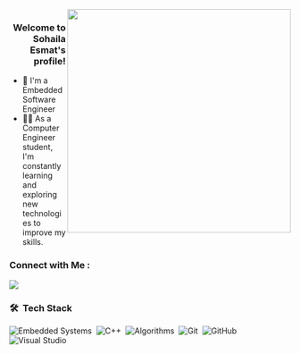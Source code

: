 <img data-ut="lightbox-image" src="https://mir-s3-cdn-cf.behance.net/project_modules/max_3840/d67eab190112837.65b622cadcbe3.png" srcset="https://mir-s3-cdn-cf.behance.net/project_modules/disp/d67eab190112837.65b622cadcbe3.png 600w,https://mir-s3-cdn-cf.behance.net/project_modules/fs/d67eab190112837.65b622cadcbe3.png 1920w,https://mir-s3-cdn-cf.behance.net/project_modules/max_1200/d67eab190112837.65b622cadcbe3.png 1200w,https://mir-s3-cdn-cf.behance.net/project_modules/1400/d67eab190112837.65b622cadcbe3.png 1400w,https://mir-s3-cdn-cf.behance.net/project_modules/1400_opt_1/d67eab190112837.65b622cadcbe3.png 1400w,https://mir-s3-cdn-cf.behance.net/project_modules/max_3840/d67eab190112837.65b622cadcbe3.png 2083w," img width="400" align="right">
<h3 align="right">
Welcome to Sohaila Esmat's profile!
</h3>


- 🏢 I'm a Embedded Software Engineer
- 👨‍💻 As a Computer Engineer student, I'm constantly learning and exploring new technologies to improve my skills.


### Connect with Me :

<a href="https://www.linkedin.com/in/sohailaesmat/" target="_blank"><img src="https://img.shields.io/badge/-Linkedin-0077B5?style=for-the-badge&logo=Linkedin&logoColor=white"/></a>
### 🛠 &nbsp;Tech Stack
![Embedded Systems](https://img.shields.io/badge/-Embedded%20Systems-05122A?style=flat&logo=EmbeddedSystems)&nbsp;
![C++](https://img.shields.io/badge/-C++%20-05122A?style=flat&logo=C++)&nbsp;
![Algorithms](https://img.shields.io/badge/-Algorithms-05122A?style=flat&logo=Algorithms)&nbsp;
![Git](https://img.shields.io/badge/-Git-05122A?style=flat&logo=git)&nbsp;
![GitHub](https://img.shields.io/badge/-GitHub-05122A?style=flat&logo=github)&nbsp;
![Visual Studio](https://img.shields.io/badge/-Visual%20Studio%20Code-05122A?style=flat&logo=visual-studio-code&logoColor=007ACC)&nbsp;
